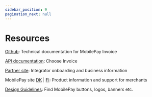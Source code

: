 ```yaml
---
sidebar_position: 9
pagination_next: null
---
```


# Resources

[Github](https://mobilepaydev.github.io/MobilePay-Invoice/index): Technical documentation for MobilePay Invoice

[API documentation](https://developer.mobilepay.dk/product): Choose Invoice

[Partner site](https://www.mobilepaygroup.com/partner/invoice): Integrator onboarding and business information

MobilePay site [DK](https://www.mobilepay.dk/erhverv/abonnementer-og-fakturering/mobilepay-invoice) | [FI](https://mobilepay.fi/yrityksille/toistuvat-maksut-ja-laskutus/mobilepay-invoice): Product information and support for merchants

[Design Guidelines](https://developer.mobilepay.dk/design): Find MobilePay buttons, logos, banners etc.
